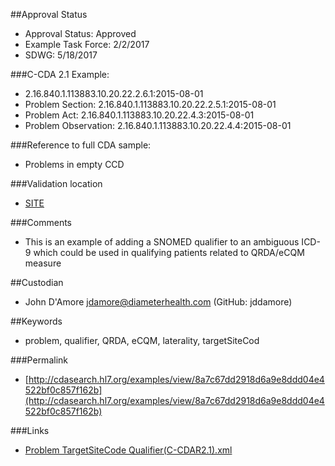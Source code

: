 ##Approval Status 

* Approval Status: Approved
* Example Task Force: 2/2/2017
* SDWG: 5/18/2017

###C-CDA 2.1 Example: 


* 2.16.840.1.113883.10.20.22.2.6.1:2015-08-01
* Problem Section: 2.16.840.1.113883.10.20.22.2.5.1:2015-08-01 
* Problem Act: 2.16.840.1.113883.10.20.22.4.3:2015-08-01 
* Problem Observation: 2.16.840.1.113883.10.20.22.4.4:2015-08-01

###Reference to full CDA sample:
* Problems in empty CCD

###Validation location

* [SITE](https://sitenv.org/sandbox-ccda/ccda-validator)

###Comments

* This is an example of adding a SNOMED qualifier to an ambiguous ICD-9 which could be used in qualifying patients related to QRDA/eCQM measure

##Custodian

* John D'Amore jdamore@diameterhealth.com (GitHub: jddamore)

##Keywords

* problem, qualifier, QRDA, eCQM, laterality, targetSiteCod


###Permalink 

* [http://cdasearch.hl7.org/examples/view/8a7c67dd2918d6a9e8ddd04e4522bf0c857f162b](http://cdasearch.hl7.org/examples/view/8a7c67dd2918d6a9e8ddd04e4522bf0c857f162b)

###Links 

* [Problem TargetSiteCode Qualifier(C-CDAR2.1).xml](https://github.com/HL7/C-CDA-Examples/tree/master/Problems/Problem%20TargetSiteCode%20Qualifier/Problem%20TargetSiteCode%20Qualifier%28C-CDAR2.1%29.xml)
